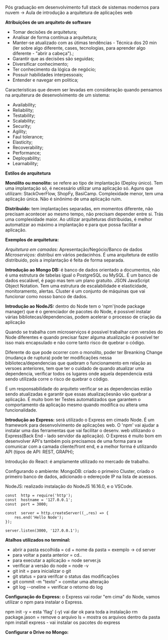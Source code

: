 Pós graduação em desenvolvimento full stack de sistemas modernos para nuvem -> Aula de introdução a arquitetura de aplicações web

**Atribuições de um arquiteto de software**

 - Tomar decisões de arquitetura;
 - Analisar de forma contínua a arquitetura;
 - Manter-se atualizado com as útimas tendências - Técnica dos 20 min (ler sobre algo diferente, cases, tecnologias, para aprender algo diferente - "abrir a cabeça").;
 - Garantir que as decisões são seguidas;
 - Diversificar conhecimento;
 - Ter conhecimento da lógica de negócio;
 - Possuir habilidades interpessoais;
 - Entender e navegar em politica;

Caracteristicas que devem ser levadas em consideração quando pensamos na arquiterura de desenvolvimento de um sistema:

 - Availability;
 - Reliability;
 - Testability;
 - Scalability;
 - Security;
 - Agility;
 - Faul tolerance;
 - Elasticity;
 - Recoverability;
 - Performance;
 - Deployability;
 - Learnability;

**Estilos de arquitetura**

**Monólito ou monolito:** se refere ao tipo de implantação (Deploy único). Tem uma implantação só, é necessário utilizar uma aplicação só. Aguns que utilizam: StackOverFlow, ShopFy, BasiCamp. Complexidade menor, tem uma aplicação única. Não é sinônimo de uma aplicação ruim.

**Distribuido:** tem implantações separadas, em momentos diferente, não precisam acontecer ao mesmo tempo, não precisam depender entre si. Trás uma complexidade maior. Ao utilizar arquiteturas distribuidas, é melhor automatizar ao máximo a implantação e para que possa facilitar a aplicação.

**Exemplos de arquitetura:**

*Arquitetura em camadas:* Apresentação/Negócio/Banco de dados
*Microserviços:* distribui em vários pedacinhos. É uma arquitetura de estilo distribuido, pois a implantação é feita de forma separada. 

**Introdução ao Mongo DB:** é banco de dados orientado a documentos, não é uma estrutura de tabelas igual o PostgreSQL ou MySQL. É um banco de dados escalável, é pago mas tem um plano gratuito. JSON JavaScript Object Notation. Tem uma estrutura de escalabilidade e elasticidade, monitoramento, alertas. Cluster é um conjunto de máquinas que vai funcionar como nosso banco de dados.

**Introdução ao NodeJS:** dentro do Node tem o 'npm'(node package manager) que é o gerenciador de pacotes do Node, é possivel instalar várias bibliotecas/dependencias, podem acelerar o processo de criação da aplicação

Quando se trabalha com microserviços é possivel trabalhar com versões do Node diferentes e quando precisar fazer alguma atualização é possível ter isso mais encapsulado e não corre tanto risco de quebrar o código.

Diferente do que pode ocorrer com o monolito, poder ter Breanking Change (mudança de ruptura) pode ter modificações nessa biblioteca/dependencias que quebram o funcionamento em relação as versoes anteriores, tem que ter o cuidado de quando atualizar uma dependencia, verificar todos os lugares onde aquela dependencia está sendo utilizada corre o risco de quebrar o código.

É um responsabilidade do arquiteto verificar se as dependencias estão sendo atualizadas e garantir que essas atualizaçõesnão vão quebrar a aplicação. É muito bom ter Testes automatizados que garantem o comportamento da aplicação mesmo quando modifica ou altera uma funcionalidade. 

**Introdução ao Express:** será utilizado o Express em cimado Node. É um framework para desenvolvimento de aplicações web. O 'npm' vai ajudar a instalar uma das ferramentas que vai facilitar o desenv. web utilizando o Express(Back End - lado servidor da aplicação). O Express é muito bom em desenvolver API's também pois precisamos de uma forma para se comunicar com a camada cliente/front end, e a melhor forma é utilizando API (tipos de API: REST, GRAPH);

Introdução do React: é amplamente utilizado no mercado de trabalho. 

Configurando o ambiente:
MongoDB: criado o primeiro Cluster, criado o primeiro banco de dados, adicionado o edereçode IP na lista de acessos.

NodeJS: realizado instalação do NodeJS 16.16.0, e o VSCode.

    const  http = require('http');     
    const  hostname = '127.0.0.1';
    const  port = 3000;
    
    const  server = http.createServer((_,res) => {
        res.end('Hello Node');
    });
    
    server.listen(3000, '127.0.0.1');

**Atalhos utilizados no terminal:** 
- abrir a pasta escolhida = cd + nome da pasta = exemplo -> cd server 
- para voltar a pasta anterior = cd.. 
- para executar a aplicação = node server.js 
- verificar a versão do node = node -v 
- git init = para inicializar o git 
- git status = para verifcar o status das modificações 
- git commit -m "texto" = comitar uma alteração 
- git log --oneline = verificar o retorno do log

**Configuração do Express:** o Express vai rodar "em cima" do Node, vamos utilizar o npm para instalar o Express.

npm init -y = esta 'flag' (-y) vai dar ok para toda a instalação
rm package.jason = remove o arquivo
ls = mostra os arquivos dentro da pasta
npm install express - vai instalar os pacotes do express

**Configurar o Drive no Mongo:**
